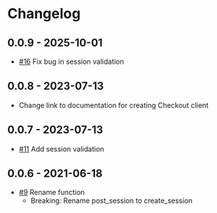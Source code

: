 # Changelog

## 0.0.9 - 2025-10-01
* [#16](https://github.com/Dintero/Dintero.Python.SDK/issues/16) Fix bug in session validation

## 0.0.8 - 2023-07-13
* Change link to documentation for creating Checkout client

## 0.0.7 - 2023-07-13
* [#11](https://github.com/Dintero/Dintero.Python.SDK/pull/11) Add session validation

## 0.0.6 - 2021-06-18
* [#9](https://github.com/Dintero/Dintero.Python.SDK/pull/9) Rename function
  * Breaking: Rename post_session to create_session
